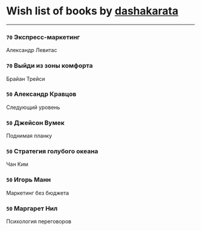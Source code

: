 # Wish list of books by [dashakarata](http://vk.com/id4468151)
---

### `70` Экспресс-маркетинг
Александр Левитас

### `70` Выйди из зоны комфорта
Брайан Трейси

### `50` Александр Кравцов
Следующий уровень

### `50` Джейсон Вумек
Поднимая планку

### `50` Стратегия голубого океана
Чан Ким

### `50` Игорь Манн
Маркетинг без бюджета

### `50` Маргарет Нил
Психология переговоров

